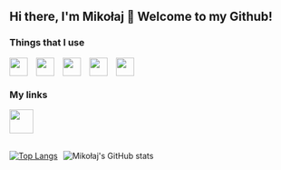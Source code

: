 ## Hi there, I'm Mikołaj 👋 Welcome to my Github!

### Things that I use

<div style="display: flex; gap: 15px;">
    <img height="32" width="32" src="https://cdn.simpleicons.org/JavaScript" />
    <img height="32" width="32" src="https://cdn.simpleicons.org/GIT" />
    <img height="32" width="32" src="https://cdn.simpleicons.org/GitKraken" />
    <img height="32" width="32" src="https://cdn.simpleicons.org/CSS3" />
    <img height="32" width="32" src="https://cdn.simpleicons.org/HTML5" />
</div>

### My links

<div style="display: flex; gap: 15px;">
    <a href="https://www.linkedin.com/in/osiakmikolaj/">
        <img height="42" width="42" src="https://cdn.simpleicons.org/Linkedin/">
    </a>
</div>

<br>

<div style="display: flex; gap: 10px;">
<div>

[![Top Langs](https://github-readme-stats.vercel.app/api/top-langs/?username=osiakmikolaj&layout=compact&theme=dark)](https://github.com/osiakmikolaj/github-readme-stats)

</div>
<div>

![Mikołaj's GitHub stats](https://github-readme-stats.vercel.app/api?username=osiakmikolaj&hide=contribs,issues&count_private=true&show_icons=true&theme=dark)

</div>
</div>

